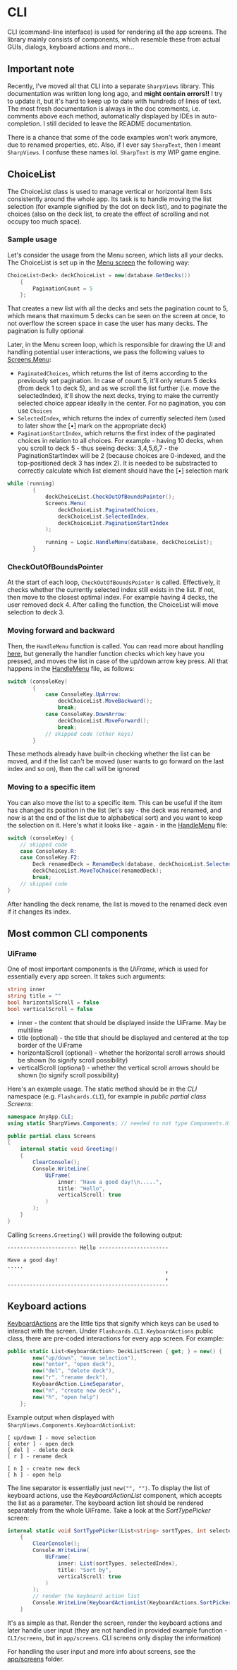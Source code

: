 # CLI #
CLI (command-line interface) is used for rendering all the app screens. The library mainly consists of components, which resemble these from actual GUIs, dialogs, keyboard actions and more...

## Important note ##
Recently, I've moved all that CLI into a separate `SharpViews` library. This documentation was written long long ago, and **might contain errors!!** I try to update it, but it's hard to keep up to date with hundreds of lines of text. The most fresh documentation is always in the doc comments, i.e. comments above each method, automatically displayed by IDEs in auto-completion. I still decided to leave the README documentation.

There is a chance that some of the code examples won't work anymore, due to renamed properties, etc. Also, if I ever say `SharpText`, then I meant `SharpViews`. I confuse these names lol. `SharpText` is my WIP game engine.

## ChoiceList ##
The ChoiceList class is used to manage vertical or horizontal item lists consistently around the whole app. Its task is to handle moving the list selection (for example signified by the dot on deck list), and to paginate the choices (also on the deck list, to create the effect of scrolling and not occupy too much space).

### Sample usage ###
Let's consider the usage from the Menu screen, which lists all your decks. The ChoiceList is set up in the [Menu screen](../app/screens/Menu.cs) the following way:
```cs
ChoiceList<Deck> deckChoiceList = new(database.GetDecks())
    {
        PaginationCount = 5
    };
```
That creates a new list with all the decks and sets the pagination count to 5, which means that maximum 5 decks can be seen on the screen at once, to not overflow the screen space in case the user has many decks. The pagination is fully optional

Later, in the Menu screen loop, which is responsible for drawing the UI and handling potential user interactions, we pass the following values to [Screens.Menu](screens/Menu.cs):

- `PaginatedChoices`, which returns the list of items according to the previously set pagination. In case of count 5, it'll only return 5 decks (from deck 1 to deck 5), and as we scroll the list further (i.e. move the selectedIndex), it'll show the next decks, trying to make the currently selected choice appear ideally in the center. For no pagination, you can use `Choices`
- `SelectedIndex`, which returns the index of currently selected item (used to later show the \[•\] mark on the appropriate deck)
- `PaginationStartIndex`, which returns the first index of the paginated choices in relation to all choices. For example - having 10 decks, when you scroll to deck 5 - thus seeing decks: 3,4,5,6,7 - the PaginationStartIndex will be 2 (because choices are 0-indexed, and the top-positioned deck 3 has index 2). It is needed to be substracted to correctly calculate which list element should have the \[•\] selection mark
```cs
while (running)
        {
            deckChoiceList.CheckOutOfBoundsPointer();
            Screens.Menu(
                deckChoiceList.PaginatedChoices,
                deckChoiceList.SelectedIndex,
                deckChoiceList.PaginationStartIndex
            );

            running = Logic.HandleMenu(database, deckChoiceList);
        }
```
### CheckOutOfBoundsPointer ###
At the start of each loop, `CheckOutOfBoundsPointer` is called. Effectively, it checks whether the currently selected index still exists in the list. If not, then move to the closest optimal index. For example having 4 decks, the user removed deck 4. After calling the function, the ChoiceList will move selection to deck 3.

### Moving forward and backward ###
Then, the `HandleMenu` function is called. You can read more about handling [here](../app/logic/controllers/), but generally the handler function checks which key have you pressed, and moves the list in case of the up/down arrow key press. All that happens in the [HandleMenu](../app/logic/controllers/Menu.cs) file, as follows:

```cs
switch (consoleKey)
        {
            case ConsoleKey.UpArrow:
                deckChoiceList.MoveBackward();
                break;
            case ConsoleKey.DownArrow:
                deckChoiceList.MoveForward();
                break;
            // skipped code (other keys)
        }
```
These methods already have built-in checking whether the list can be moved, and if the list can't be moved (user wants to go forward on the last index and so on), then the call will be ignored

### Moving to a specific item ###
You can also move the list to a specific item. This can be useful if the item has changed its position in the list (let's say - the deck was renamed, and now is at the end of the list due to alphabetical sort) and you want to keep the selection on it. Here's what it looks like - again - in the [HandleMenu](../app/logic/controllers/Menu.cs) file:
```cs
switch (consoleKey) {
    // skipped code
    case ConsoleKey.R:
    case ConsoleKey.F2:
        Deck renamedDeck = RenameDeck(database, deckChoiceList.SelectedItem);
        deckChoiceList.MoveToChoice(renamedDeck);
        break;
    // skipped code
}
```
After handling the deck rename, the list is moved to the renamed deck even if it changes its index.

## Most common CLI components ##

### UiFrame ###
One of most important components is the *UiFrame*, which is used for essentially every app screen. It takes such arguments:
```cs
string inner
string title = ""
bool horizontalScroll = false
bool verticalScroll = false
```
- inner - the content that should be displayed inside the UiFrame. May be multiline
- title (optional) - the title that should be displayed and centered at the top border of the UiFrame
- horizontalScroll (optional) - whether the horizontal scroll arrows should be shown (to signify scroll possibility)
- verticalScroll (optional) - whether the vertical scroll arrows should be shown (to signify scroll possibility)

Here's an example usage. The static method should be in the *CLI* namespace (e.g. `Flashcards.CLI`), for example in *public partial class Screens*:
```cs
namespace AnyApp.CLI;
using static SharpViews.Components; // needed to not type Components.UiFrame each time

public partial class Screens 
{
    internal static void Greeting() 
    {
        ClearConsole();
        Console.WriteLine(
            UiFrame(
                inner: "Have a good day!\n.....",
                title: "Hello",
                verticalScroll: true
            )
        );
    }
}
```
Calling `Screens.Greeting()` will provide the following output:
```
---------------------- Hello ----------------------  

Have a good day!
.....
                                                  ↑
                                                  ↓
--------------------------------------------------- 
```

## Keyboard actions ##
[KeyboardActions](../SharpViews/KeyboardAction.cs) are the little tips that signify which keys can be used to interact with the screen. Under `Flashcards.CLI.KeyboardActions` public class, there are pre-coded interactions for every app screen. For example:
```cs
public static List<KeyboardAction> DeckListScreen { get; } = new() {
        new("up/down", "move selection"),
        new("enter", "open deck"),
        new("del", "delete deck"),
        new("r", "rename deck"),
        KeyboardAction.LineSeparator,
        new("n", "create new deck"),
        new("h", "open help")
    };
```
Example output when displayed with `SharpViews.Components.KeyboardActionList`:
```
[ up/down ] - move selection
[ enter ] - open deck
[ del ] - delete deck
[ r ] - rename deck

[ n ] - create new deck
[ h ] - open help
```
The line separator is essentially just `new("", "")`. To display the list of keyboard actions, use the *KeyboardActionList* component, which accepts the list as a parameter. The keyboard action list should be rendered separately from the whole UiFrame. Take a look at the *SortTypePicker* screen:
```cs
internal static void SortTypePicker(List<string> sortTypes, int selectedIndex)
    {
        ClearConsole();
        Console.WriteLine(
            UiFrame(
                inner: List(sortTypes, selectedIndex),
                title: "Sort by",
                verticalScroll: true
            )
        );
        // render the keyboard action list
        Console.WriteLine(KeyboardActionList(KeyboardActions.SortPickerScreen));
    }
```
It's as simple as that. Render the screen, render the keyboard actions and later handle user input (they are not handled in provided example function - `CLI/screens`, but in `app/screens`. CLI screens only display the information)

For handling the user input and more info about screens, see the [app/screens](../app/screens/) folder.
